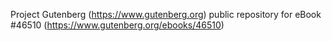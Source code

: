 Project Gutenberg (https://www.gutenberg.org) public repository for eBook #46510 (https://www.gutenberg.org/ebooks/46510)
